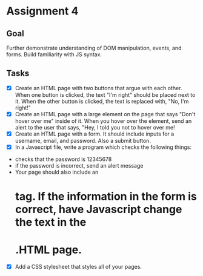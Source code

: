 # Assignment 4

## Goal
Further demonstrate understanding of DOM manipulation, events, and forms. Build familiarity with JS syntax.

## Tasks
- [X] Create an HTML page with two buttons that argue with each other. When one button is clicked, the text "I'm right" should be placed next to it. When the other button is clicked, the text is replaced with, "No, I'm right!"
- [X] Create an HTML page with a large element on the page that says "Don't hover over me" inside of it. When you hover over the element, send an alert to the user that says, "Hey, I told you not to hover over me!
- [X] Create an HTML page with a form. It should include inputs for a username, email, and password. Also a submit button.
- [X] In a Javascript file, write a program which checks the following things:
- checks that the password is 12345678
- if the password is incorrect, send an alert message
- Your page should also include an <h1> tag. If the information in the form is correct, have Javascript change the text in the <h1>.HTML page.
- [X] Add a CSS stylesheet that styles all of your pages.
